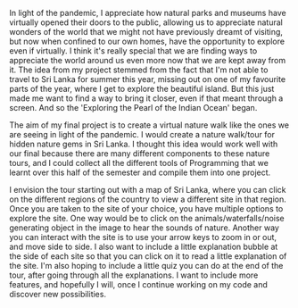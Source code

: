 In light of the pandemic, I appreciate how natural parks and museums have virtually opened their doors to the public, allowing us to appreciate natural wonders of the world that we might not have previously dreamt of visiting, but now when confined to our own homes, have the opportunity to explore even if virtually. I think it's really special that we are finding ways to appreciate the world around us even more now that we are kept away from it. The idea from my project stemmed from the fact that I'm not able to travel to Sri Lanka for summer this year, missing out on one of my favourite parts of the year, where I get to explore the beautiful island. But this just made me want to find a way to bring it closer, even if that meant through a screen. And so the 'Exploring the Pearl of the Indian Ocean' began.

The aim of my final project is to create a virtual nature walk like the ones we are seeing in light of the pandemic. I would create a nature walk/tour for hidden nature gems in Sri Lanka. I thought this idea would work well with our final because there are many different components to these nature tours, and I could collect all the different tools of Programming that we learnt over this half of the semester and compile them into one project. 

I envision the tour starting out with a map of Sri Lanka, where you can click on the different regions of the country to view a different site in that region. Once you are taken to the site of your choice, you have multiple options to explore the site. One way would be to click on the animals/waterfalls/noise generating object in the image to hear the sounds of nature. Another way you can interact with the site is to use your arrow keys to zoom in or out, and move side to side. I also want to include a little explanation bubble at the side of each site so that you can click on it to read a little explanation of the site. I'm also hoping to include a little quiz you can do at the end of the tour, after going through all the explanations. I want to include more features, and hopefully I will, once I continue working on my code and discover new possibilities. 
